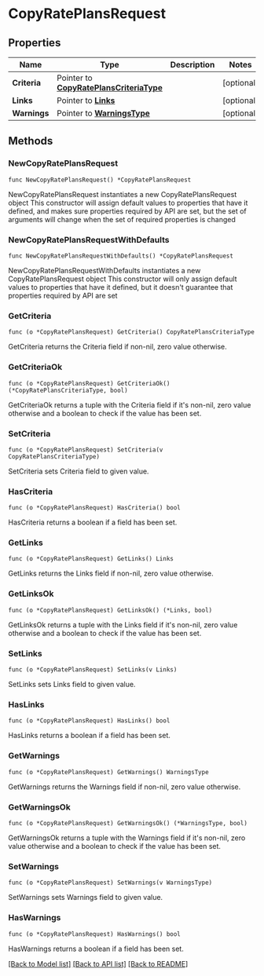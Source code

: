 # CopyRatePlansRequest

## Properties

Name | Type | Description | Notes
------------ | ------------- | ------------- | -------------
**Criteria** | Pointer to [**CopyRatePlansCriteriaType**](CopyRatePlansCriteriaType.md) |  | [optional] 
**Links** | Pointer to [**Links**](Links.md) |  | [optional] 
**Warnings** | Pointer to [**WarningsType**](WarningsType.md) |  | [optional] 

## Methods

### NewCopyRatePlansRequest

`func NewCopyRatePlansRequest() *CopyRatePlansRequest`

NewCopyRatePlansRequest instantiates a new CopyRatePlansRequest object
This constructor will assign default values to properties that have it defined,
and makes sure properties required by API are set, but the set of arguments
will change when the set of required properties is changed

### NewCopyRatePlansRequestWithDefaults

`func NewCopyRatePlansRequestWithDefaults() *CopyRatePlansRequest`

NewCopyRatePlansRequestWithDefaults instantiates a new CopyRatePlansRequest object
This constructor will only assign default values to properties that have it defined,
but it doesn't guarantee that properties required by API are set

### GetCriteria

`func (o *CopyRatePlansRequest) GetCriteria() CopyRatePlansCriteriaType`

GetCriteria returns the Criteria field if non-nil, zero value otherwise.

### GetCriteriaOk

`func (o *CopyRatePlansRequest) GetCriteriaOk() (*CopyRatePlansCriteriaType, bool)`

GetCriteriaOk returns a tuple with the Criteria field if it's non-nil, zero value otherwise
and a boolean to check if the value has been set.

### SetCriteria

`func (o *CopyRatePlansRequest) SetCriteria(v CopyRatePlansCriteriaType)`

SetCriteria sets Criteria field to given value.

### HasCriteria

`func (o *CopyRatePlansRequest) HasCriteria() bool`

HasCriteria returns a boolean if a field has been set.

### GetLinks

`func (o *CopyRatePlansRequest) GetLinks() Links`

GetLinks returns the Links field if non-nil, zero value otherwise.

### GetLinksOk

`func (o *CopyRatePlansRequest) GetLinksOk() (*Links, bool)`

GetLinksOk returns a tuple with the Links field if it's non-nil, zero value otherwise
and a boolean to check if the value has been set.

### SetLinks

`func (o *CopyRatePlansRequest) SetLinks(v Links)`

SetLinks sets Links field to given value.

### HasLinks

`func (o *CopyRatePlansRequest) HasLinks() bool`

HasLinks returns a boolean if a field has been set.

### GetWarnings

`func (o *CopyRatePlansRequest) GetWarnings() WarningsType`

GetWarnings returns the Warnings field if non-nil, zero value otherwise.

### GetWarningsOk

`func (o *CopyRatePlansRequest) GetWarningsOk() (*WarningsType, bool)`

GetWarningsOk returns a tuple with the Warnings field if it's non-nil, zero value otherwise
and a boolean to check if the value has been set.

### SetWarnings

`func (o *CopyRatePlansRequest) SetWarnings(v WarningsType)`

SetWarnings sets Warnings field to given value.

### HasWarnings

`func (o *CopyRatePlansRequest) HasWarnings() bool`

HasWarnings returns a boolean if a field has been set.


[[Back to Model list]](../README.md#documentation-for-models) [[Back to API list]](../README.md#documentation-for-api-endpoints) [[Back to README]](../README.md)


